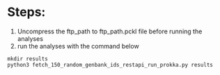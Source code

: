 
# Steps:

1. Uncompress the ftp_path to ftp_path.pckl file before running the analyses
2. run the analyses with the command below 

```
mkdir results
python3 fetch_150_random_genbank_ids_restapi_run_prokka.py results
 
```
